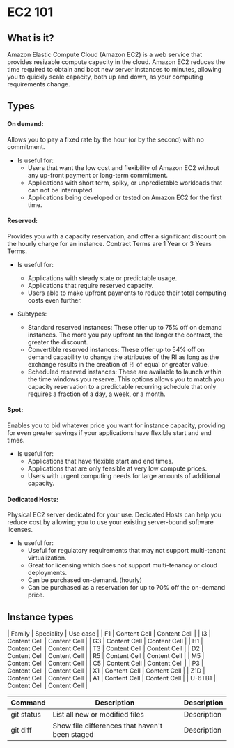 # EC2 101
## What is it?

Amazon Elastic Compute Cloud (Amazon EC2) is a web service that provides resizable compute capacity in the cloud. Amazon EC2 reduces the time required to obtain and boot new server instances to minutes, allowing you to quickly scale capacity, both up and down, as your computing requirements change.

## Types
#### On demand:

Allows you to pay a fixed rate by the hour (or by the second) with no commitment.

- Is useful for:
	- Users that want the low cost and flexibility of Amazon EC2 without any up-front payment or long-term commitment.
	- Applications with short term, spiky, or unpredictable workloads that can not be interrupted.
	- Applications being developed or tested on Amazon EC2 for the first time.

#### Reserved:

Provides you with a capacity reservation, and offer a significant discount on the hourly charge for an instance. Contract Terms are 1 Year or 3 Years Terms.

- Is useful for:
	- Applications with steady state or predictable usage.
	- Applications that require reserved capacity.
	- Users able to make upfront payments to reduce their total computing costs even further.

- Subtypes:
	- Standard reserved instances: These offer up to 75% off on demand instances. The more you pay upfront an the longer the contract, the greater the discount.
	- Convertible reserved instances: These offer up to 54% off on demand capability to change the attributes of the RI as long as the exchange results in the creation of RI of equal or greater value.
	- Scheduled reserved instances: These are available to launch within the time windows you reserve. This options allows you to match you capacity reservation to a predictable recurring schedule that only requires a fraction of a day, a week, or a month.

#### Spot:

Enables you to bid whatever price you want for instance capacity, providing for even greater savings if your applications have flexible start and end times.

- Is useful for:
	- Applications that have flexible start and end times.
	- Applications that are only feasible at very low compute prices.
	- Users with urgent computing needs for large amounts of additional capacity.

#### Dedicated Hosts:

Physical EC2 server dedicated for your use. Dedicated Hosts can help you reduce cost by allowing you to use your existing server-bound software licenses.

- Is useful for:
	- Useful for regulatory requirements that may not support multi-tenant virtualization.
	- Great for licensing which does not support multi-tenancy or cloud deployments.
	- Can be purchased on-demand. (hourly)
	- Can be purchased as a reservation for up to 70% off the on-demand price.

## Instance types

| Family  | Speciality | Use case | 
| F1  | Content Cell  | Content Cell  |
| I3  | Content Cell  | Content Cell  |
| G3  | Content Cell  | Content Cell  |
| H1  | Content Cell  | Content Cell  |
| T3  | Content Cell  | Content Cell  |
| D2  | Content Cell  | Content Cell  |
| R5  | Content Cell  | Content Cell  |
| M5  | Content Cell  | Content Cell  |
| C5  | Content Cell  | Content Cell  |
| P3  | Content Cell  | Content Cell  |
| X1  | Content Cell  | Content Cell  |
| Z1D  | Content Cell  | Content Cell  |
| A1  | Content Cell  | Content Cell  |
| U-6TB1  | Content Cell  | Content Cell  |


| Command | Description | Description |
| --- | --- | --- |
| git status | List all new or modified files | Description |
| git diff | Show file differences that haven't been staged | Description |